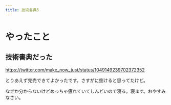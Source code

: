 ```yaml
---
title: 技術書典5
---
```


# やったこと

## 技術書典だった

https://twitter.com/make_now_just/status/1049149239702372352

とりあえず完売できてよかったです。さすがに捌けると思ってたけど。

なぜか分からないけどめっちゃ疲れていてしんどいので寝る。寝ます。おやすみなさい。
